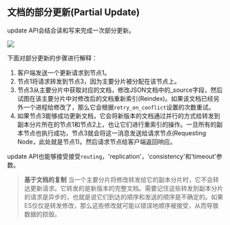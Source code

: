 ## 文档的部分更新(Partial Update) ##

update API会结合读和写来完成一次部分更新。

![](http://www.elasticsearch.org/guide/en/elasticsearch/guide/current/images/04-04_update.png)

下面对部分更新的步骤进行解释：

1. 客户端发送一个更新请求到节点1。
2. 节点1将请求转发到节点3，因为主要分片被分配在该节点上。
3. 节点3从主要分片中获取对应的文档，修改JSON文档中的_source字段，然后试图在该主要分片中对修改后的文档重新索引(Reindex)。如果该文档已经另外一个进程给修改了，那么它会根据`retry_on_conflict`设置的次数重试。
4. 如果节点3能够成功更新文档，它会将新版本的文档通过并行的方式给转发到副本分片所在的节点1和节点2上，也让它们进行重索引的操作。一旦所有的副本节点也执行成功，节点3就会将这一消息发送给请求节点(Requesting Node，此处就是节点1)。然后请求节点给客户端返回响应。

update API也能够接受接受`routing`，'replication'，'consistency'和'timeout'参数。

> **基于文档的复制**
> 当一个主要分片将修改转发给它的副本分片时，它不会转达更新请求。它转发的是新版本的完整文档。需要记住这些转发到副本分片的请求是异步的，也就是说它们到达的顺序和发送的顺序是不确定的。如果ES仅仅是转发修改，那么这些修改就可能以错误地顺序被接受，从而导致数据的损毁。